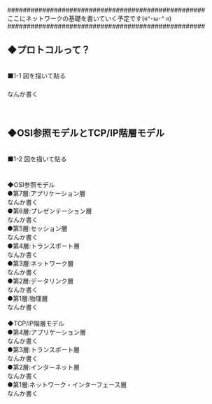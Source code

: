 ###################################################<br />
ここにネットワークの基礎を書いていく予定です(ฅ^･ω･^ ฅ)<br />
###################################################<br />
<h2>◆プロトコルって？</h2><br />
⬛1-1 図を描いて貼る<br />
<br />
なんか書く<br />
<br />
<br />
<h2>◆OSI参照モデルとTCP/IP階層モデル</h2><br />
⬛1-2 図を描いて貼る<br />
<br />
<br />
◆OSI参照モデル<br />
●第7層:アプリケーション層<br />
なんか書く<br />
●第6層:プレゼンテーション層<br />
なんか書く<br />
●第5層:セッション層<br />
なんか書く<br />
●第4層:トランスポート層<br />
なんか書く<br />
●第3層:ネットワーク層<br />
なんか書く<br />
●第2層:データリンク層<br />
なんか書く<br />
●第1層:物理層<br />
なんか書く<br />
<br />
◆TCP/IP階層モデル<br />
●第4層:アプリケーション層<br />
なんか書く<br />
●第3層:トランスポート層<br />
なんか書く<br />
●第2層:インターネット層<br />
なんか書く<br />
●第1層:ネットワーク・インターフェース層<br />
なんか書く<br />
